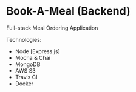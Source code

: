 # Book-A-Meal (Backend)

Full-stack Meal Ordering Application

Technologies:

- Node [Express.js]
- Mocha & Chai
- MongoDB
- AWS S3
- Travis CI
- Docker